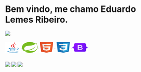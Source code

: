 # Bem vindo, me chamo Eduardo Lemes Ribeiro.
<div>
  <a href="https://github.com/Leksuz">
  <img height="180em" src="https://github-readme-stats.vercel.app/api?username=Leksuz&show_icons=true&theme=graywhite&include_all_commits=true&count_private=true"/>
</div>
  <div style="display: inline_block"><br>
    <img align="center" alt="Lek-JAVA" height="35" width="50" src="https://raw.githubusercontent.com/devicons/devicon/master/icons/java/java-original.svg">
    <img align="center" alt="Lek-SPRING" height="35" width="50" src="https://raw.githubusercontent.com/devicons/devicon/master/icons/spring/spring-original.svg">
    <img align="center" alt="Lek-HTML" height="35" width="50" src="https://raw.githubusercontent.com/devicons/devicon/master/icons/html5/html5-original.svg">
    <img align="center" alt="Lek-CSS" height="35" width="50" src="https://raw.githubusercontent.com/devicons/devicon/master/icons/css3/css3-original.svg">
    <img align="center" alt="Lek-BOOTSTRAP" height="35" width="50" src="https://raw.githubusercontent.com/devicons/devicon/master/icons/bootstrap/bootstrap-original.svg">
</div>
  
  ##

<div> 
  <a href="https://instagram.com/edulemes22" target="_blank"><img src="https://img.shields.io/badge/Instagram-E4405F?style=for-the-badge&logo=instagram&logoColor=white" target="_blank"></a> 
  <a href = "mailto:eduardolemes.rb@gmail.com"><img src="https://img.shields.io/badge/Gmail-D14836?style=for-the-badge&logo=gmail&logoColor=white" target="_blank"></a>
  <a href="https://www.https://www.linkedin.com/in/eduardolemes22/" target="_blank"><img src="https://img.shields.io/badge/LinkedIn-0077B5?style=for-the-badge&logo=linkedin&logoColor=white" target="_blank"></a> 
</div>
